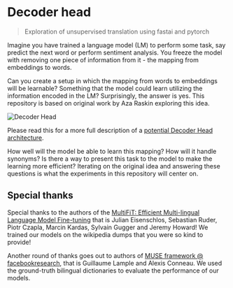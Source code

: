 <!--

#################################################
### THIS FILE WAS AUTOGENERATED! DO NOT EDIT! ###
#################################################
# file to edit: 99_index.ipynb
# command to build the docs after a change: nbdev_build_docs

-->

# Decoder head

> Exploration of unsupervised translation using fastai and pytorch


Imagine you have trained a language model (LM) to perform some task, say predict the next word or perform sentiment analysis. You freeze the model with removing one piece of information from it - the mapping from embeddings to words.

Can you create a setup in which the mapping from words to embeddings will be learnable? Something that the model could learn utilizing the information encoded in the LM? Surprisingly, the answer is yes. This repository is based on original work by Aza Raskin exploring this idea.

![Decoder Head](https:/files.nuclino.com/files/d6fa05cd-3e8f-4bbe-882c-5a7560d3a06b/c69e3627-d16f-41ce-98e8-5341081201b5.png?token=eyJhbGciOiJIUzI1NiIsInR5cCI6IkpXVCJ9.eyJzdWIiOiJkNmZhMDVjZC0zZThmLTRiYmUtODgyYy01YTc1NjBkM2EwNmIiLCJwdXJwb3NlIjoiZ2V0LWZpbGUiLCJleHAiOjE1NzUwNzg5MDcsImlhdCI6MTU3NTA3NTMwN30.lEtc8pcKJ5EYIHNXNBt3j-iYjknIrLf_l1pHOf0lZX4&preview=l)

Please read this for a more full description of a [potential Decoder Head architecture](https://share.nuclino.com/p/Method-lXZu4iBCQMv1op2Bv8wM4n).

How well will the model be able to learn this mapping? How will it handle synonyms? Is there a way to present this task to the model to make the learning more efficient? Iterating on the original idea and answering these questions is what the experiments in this repository will center on.

## Special thanks

Special thanks to the authors of the [MultiFiT: Efficient Multi-lingual Language Model Fine-tuning](https://arxiv.org/abs/1909.04761) that is Julian Eisenschlos, Sebastian Ruder, Piotr Czapla, Marcin Kardas, Sylvain Gugger and Jeremy Howard! We trained our models on the wikipedia dumps that you were so kind to provide!

Another round of thanks goes out to authors of [MUSE framework @ facebookresearch](https://github.com/facebookresearch/MUSE), that is Guillaume Lample and Alexis Conneau. We used the ground-truth bilingual dictionaries to evaluate the performance of our models.
